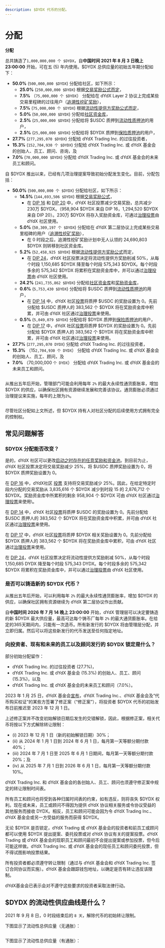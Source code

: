 ```yaml
---
description: $DYDX 代币的分配。
---
```


# 分配

**分配**

总共铸造了`1,000,000,000 个 $DYDX`，自**中国时间 2021 年 8 月 3 日晚上 23:00:00** 开始，可在五 (5) 年内使用。$DYDX 总供应量的初始五年期分配如下：

* **50.0%** (`500,000,000 $DYDX`) 分配给社区，如下所示：
  * **25.0%** (`250,000,000 $DYDX`) 根据[交易奖励公式而定](https://docs.dydx.community/dydx-governance/rewards/trading-rewards)，
  * **7.5%** （`75,000,000 个 $DYDX`） 分配给在 dYdX Layer 2 协议上完成某些交易里程碑的过往用户（[追溯性挖矿奖励](https://docs.dydx.community/dydx-governance/rewards/retroactive-mining-rewards)），
  * **7.5%** (`75,000,000 个 $DYDX`) 根据[流动性提供方奖励公式而定](https://docs.dydx.community/dydx-governance/rewards/liquidity-provider-rewards)，
  * **5.0%** (`50,000,000 $DYDX`) 分配给[社区资金库](https://docs.dydx.community/dydx-governance/start-here/community-treasury/)，
  * **2.5%** (`25,000,000 $DYDX`) 分配给将 $USDC 质押到[流动性质押池](https://docs.dydx.community/dydx-governance/staking-pools/liquidity-staking-pool)的用户，
  * **2.5%** (`25,000,000 $DYDX`) 分配给将 $DYDX 质押到[保险质押池](https://docs.dydx.community/dydx-governance/staking-pools/safety-staking-pool)的用户，
* **27.7%** (`277,295,070 $DYDX`) 分配给 dYdX Trading Inc. 的过往投资者，
* **15.3%** (`152,704,930 个 $DYDX`) 分配给 dYdX Trading Inc. 或 dYdX 基金会的创始人、员工、顾问、咨询，及
* **7.0%** (`70,000,000 $DYDX`) 分配给 dYdX Trading Inc. 或 dYdX 基金会的未来员工和顾问。

自 $DYDX 推出以来，已经有几项治理提案导致初始分配发生变化。目前，分配包括：

* **50.0%** (`500,000,000 个 $DYDX`) 分配给社区，如下所示：
  * **14.5%** (`144,693,506 $DYDX`) 根据[交易奖励公式](https://docs.dydx.community/dydx-governance/rewards/trading-rewards)，
    * 在 [DIP 16](https://github.com/dydxfoundation/dip/blob/master/content/dips/DIP-16.md) 和 [DIP 20](https://dydx.community/dashboard/proposal/11) 中，dYdX 社区投票减少交易奖励，总共减少 230万 $DYDX。（958,904 $DYDX 来自 DIP 16，1,294,520 $DYDX 来自 DIP 20）。230万 $DYDX 将存入奖励资金库，可通过[治理投票](https://docs.dydx.community/dydx-governance/voting-and-governance/governance-parameters)由 dYdX 社区使用。
  * **5.0%** (`50,309,197 个 $DYDX`) 分配给在 dYdX 第二层协议上完成某些交易里程碑的用户（[追溯性挖矿奖励](../rewards/retroactive-mining-rewards.md)），
    * 在 0 时段之后，追溯性挖矿奖励计划中无人认领的 24,690,803 $DYDX 则转移到社区资金库。
  * **5.2%** (`52,458,925 $DYDX`) 根据[流动性提供方奖励公式](https://docs.dydx.community/dydx-governance/rewards/liquidity-provider-rewards)而定，
    * 在 [DIP 24](https://github.com/dydxfoundation/dip/blob/master/content/dips/DIP-24.md)，dYdX 社区投票决定将流动性提供方奖励削减 50%，从每个时段 1,150,685 $DYDX 降至每个时段 575,343 $DYDX。每个时段多余的 575,342 $DYDX 将累积在奖励资金库中，并可以通过[治理投票](https://docs.dydx.community/dydx-governance/voting-and-governance/governance-parameters)由 dYdX 社区使用。
  * **24.2%** (`241,735,862 $DYDX`) 分配给[社区资金库](https://docs.dydx.community/dydx-governance/start-here/community-treasury/)和[奖励资金库](https://docs.dydx.community/dydx-governance/start-here/rewards-treasury)，
  * **0.6%** (`5,753,430 $DYDX`) 分配给将 $USDC 质押到[流动性质押池](https://docs.dydx.community/dydx-governance/staking-pools/liquidity-staking-pool)的用户，
    *  在 [DIP 14](https://github.com/dydxfoundation/dip/blob/master/content/dips/DIP-14.md) 中，dYdX 社区[投票](https://dydx.community/dashboard/proposal/7)将质押 $USDC 的奖励设置为 0。先前分配给 $USDC 质押人的 383,562 个 $DYDX 将在奖励资金库中积累，并可由 dYdX 社区通过[治理投票](https://docs.dydx.community/dydx-governance/voting-and-governance/governance-parameters)来使用。
  * **0.5%** (`5,049,079 $DYDX`) 分配给将 $DYDX 质押到[保险质押池](https://docs.dydx.community/dydx-governance/staking-pools/safety-staking-pool)的用户，
    *  在 [DIP 17](https://github.com/dydxfoundation/dip/blob/master/content/dips/DIP-17.md) 中，dYdX 社区[投票](https://dydx.community/dashboard/proposal/9)将质押 $DYDX 的奖励设置为 0。先前分配给 $DYDX 质押人的 383,562 个 $DYDX 将在奖励资金库中积累，并可由 dYdX 社区通过[治理投票](https://docs.dydx.community/dydx-governance/voting-and-governance/governance-parameters)来使用。
* **27.7%** (`277,295,070 DYDX`) 分配给 dYdX Trading Inc. 的过往投资者，
* **15.3%** （15`2,704,930 个 DYDX`） 分配给 dYdX Trading Inc. 或 dYdX 基金会的创始人、员工、顾问，及
* **7.0%** （70,000,000 `个 DYDX`） 分配给 dYdX Trading Inc. 或 dYdX 基金会的未来员工和顾问。

<figure><img src="../.gitbook/assets/allocation 5 year.png" alt=""><figcaption></figcaption></figure>

从推出五年后开始，管理部门可能会利用每年 `2%` 的最大永续性通货膨胀率，增加 $DYDX 的供应，以确保社区拥有资源继续发展和完善该协议。通货膨胀必须通过治理提议来实施，每年的上限为`2%`。

<figure><img src="../.gitbook/assets/allocation 10 year 2% inflation (2).png" alt=""><figcaption></figcaption></figure>

尽管社区分配如上文所述，但 $DYDX 持有人对社区分配的后续使用方式拥有完全的控制权。

## **常见问题解答**

### $DYDX 分配能否改变？

是的，dYdX 社区可以更改[启动之时存在的任意奖励和资金池](../voting-and-governance/governance-parameters.md)。到目前为止，dYdX 社区投票决定将交易奖励减少 25%，将 $USDC 质押奖励设置为 0，将 $DYDX 质押奖励设置为 0。

在 [DIP 16](https://github.com/dydxfoundation/dip/blob/master/content/dips/DIP-16.md) 中，dYdX社区 [投票](https://dydx.community/dashboard/proposal/8) 支持将交易奖励减少 25%。因此，在给定特定时段内分配的交易奖励从 3,835,616 个 $DYDX 减少到时段 15 的 2,876,712 个 $DYDX。奖励资金库中所累积的剩余 958,904 个 $DYDX 可由 dYdX 社区通过[治理投票](https://docs.dydx.community/dydx-governance/voting-and-governance/governance-parameters)来使用\\。

 在 [DIP 14](https://github.com/dydxfoundation/dip/blob/master/content/dips/DIP-14.md) 中，dYdX 社区[投票](https://dydx.community/dashboard/proposal/7)将质押 $USDC 的奖励设置为 0。先前分配给 $USDC 质押人的 383,562 个 $DYDX 将在奖励资金库中积累，并可由 dYdX 社区通过[治理投票](https://docs.dydx.community/dydx-governance/voting-and-governance/governance-parameters)来使用。

在 [DIP 17](https://github.com/dydxfoundation/dip/blob/master/content/dips/DIP-17.md) 中，dYdX 社区[投票](https://dydx.community/dashboard/proposal/9)将质押 $DYDX 相关奖励设置为 0。先前分配给 $DYDX 质押人的 383,562 个 $DYDX 将在奖励资金库中累积，可由 dYdX 社区通过[治理投票](https://docs.dydx.community/dydx-governance/voting-and-governance/governance-parameters)来使用。

在 [DIP 24](https://github.com/dydxfoundation/dip/blob/master/content/dips/DIP-24.md)，dYdX 社区投票决定将流动性提供方奖励削减 50%，从每个时段 1,150,685 DYDX 降至每个时段 575,343 DYDX。每个时段多余的 575,342 $DYDX 将累积在奖励资金库中，并可以通过[治理投票](https://docs.dydx.community/dydx-governance/voting-and-governance/governance-parameters)由 dYdX 社区使用。

### **是否可以铸造新的 $DYDX 代币？**

从推出五年后开始，可以利用每年 `2%` 的最大永续性通货膨胀率，增加 $DYDX 的供应，以确保社区拥有资源继续为 dYdX 第二层协议作出贡献。

自**中国时间 2026 年 7 月 14 晚上 23:00:00** 开始，dYdX 管理层可以决定要铸造的新 $DYDX 最大供应量，最高可达每个铸币厂每年 `2%` 的最大通货膨胀率。在给定的365天期间内，只能有一次造币。所有新发行的 $DYDX 将由管理层分配，并立即归属。然后可以将这些新发行的代币发送至任何指定地址。

### **向投资者、现有和未来的员工以及顾问发行的 $DYDX 锁定是什么？**

部分初始分配留作：

* dYdX Trading Inc. 的过往投资者 (27.7%)，
* dYdX Trading Inc. 或 dYdX 基金会 (15.3%) 的创始人、员工、顾问 (15.3%)，以及
* dYdX Trading Inc. 或 dYdX 基金会的未来员工和顾问（7.0%）。

2023 年 1 月 25 日，dYdX 基金会[宣布](https://dydx.foundation/blog/lock-up-extension)，dYdX Trading Inc.、dYdX 基金会及“代币购买权证”的某些方签署了修正案（“修正案”），将投资者 $DYDX 代币的初始发布日前推迟至 2023 年 12 月 1 日。

上述修正案并不改变初始解锁日期后发生的交错解锁，因此，根据修正案，相关代币将按以下方式解除转让限制：

* (i) 2023 年 12 月 1 日（新的初始解锁日期）30%；
* (ii) 从 2024 年 1 月 1 日到 2024 年 6 月 1 日，每月第一天等额分期付款 40%；
* (iii) 2024 年 7 月 1 日至 2025 年 6 月 1 日期间，每月第一天等额分期付款 20%；及
* (iv) 从 2025 年 7 月 1 日到 2026 年 6 月 1 日，每月第一天等额分期付款 10%。

dYdX Trading Inc. 和 dYdX 基金会的各创始人、员工、顾问也须遵守修正案中规定的转让限制时间表。

所有员工和顾问也将受到各种归属时间表的约束，如有违反，则将丧失 $DYDX 权利。现在或未来，员工或顾问不得因为提供 dYdX 协议相关服务或令协议受益的其他服务而接收 DYDX。相反，员工和顾问可能会因为令 dYdX Trading Inc.、dYdX 基金会或另一方受益的服务而获得 $DYDX。

无论 $DYDX 是否锁定，dYdX Trading 或 dYdX 基金会的投资者和前员工或顾问都可以使用 $DYDX 提出提案、委托投票或对 dYdX 协议有关的提案投票。dYdX Trading 或 dYdX 基金会的现职员工和顾问最初不会提出提案或参加投票，但今后可能这样做。dYdX Trading Inc. 或 dYdX 基金会的现任员工和顾问委托投票，但不得试图影响投票结果。

所有投资者都必须遵守转让限制（通过与 dYdX 基金会和 dYdX Trading Inc. 签订合同协议而实施）。dYdX 基金会跟踪钱包地址，以确定是否有转让违反该限制。

dYdX基金会已表示会对不遵守这些要求的投资者采取法律行动。

## $DYDX 的流动性供应曲线是什么？

2021 年 9 月 8 日，0 时段结束后的 `8 天`，解除代币的初始转让限制。

下图显示了流动性总供应量（无通胀）：

<figure><img src="../.gitbook/assets/liquid-supply-total-issuance.png" alt=""><figcaption></figcaption></figure>

下图显示了流动性总供应量（有通胀）：

<figure><img src="../.gitbook/assets/liquid-supply-total issuance-2%-inflation.png" alt=""><figcaption></figcaption></figure>
